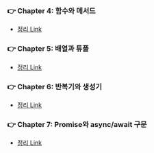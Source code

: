 ### 👉 Chapter 4: 함수와 메서드
- [정리 Link](https://saseungmin.github.io/reading_books_record_repository/docs/typescript/do-it-typescript/chapter-4)

### 👉 Chapter 5: 배열과 튜플
- [정리 Link](https://saseungmin.github.io/reading_books_record_repository/docs/typescript/do-it-typescript/chapter-5)

### 👉 Chapter 6: 반복기와 생성기
- [정리 Link](https://saseungmin.github.io/reading_books_record_repository/docs/typescript/do-it-typescript/chapter-6)

### 👉 Chapter 7: Promise와 async/await 구문
- [정리 Link](https://saseungmin.github.io/reading_books_record_repository/docs/typescript/do-it-typescript/chapter-7)
